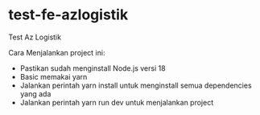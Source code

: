 # test-fe-azlogistik
Test Az Logistik

Cara Menjalankan project ini:
- Pastikan sudah menginstall Node.js versi 18
- Basic memakai yarn
- Jalankan perintah yarn install untuk menginstall semua dependencies yang ada
- Jalankan perintah yarn run dev untuk menjalankan project
